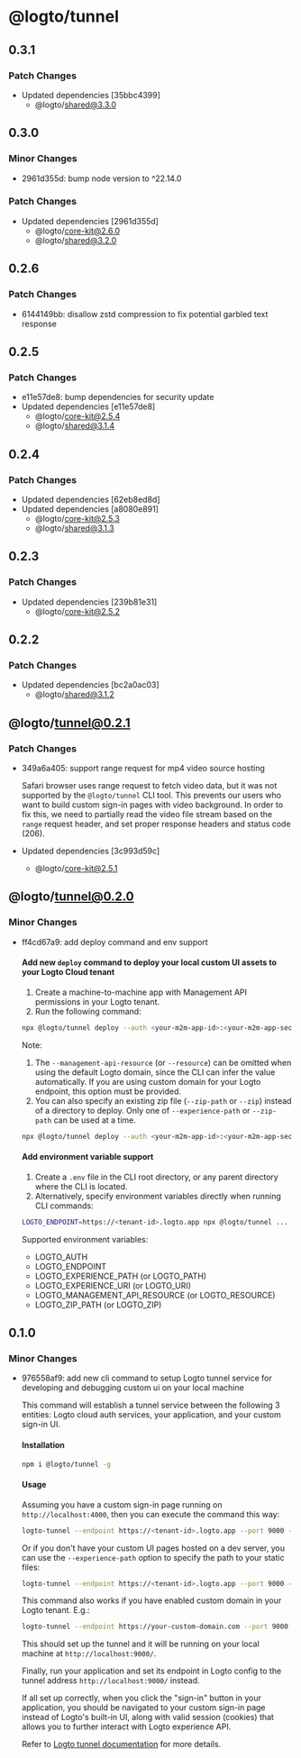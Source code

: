 # @logto/tunnel

## 0.3.1

### Patch Changes

- Updated dependencies [35bbc4399]
  - @logto/shared@3.3.0

## 0.3.0

### Minor Changes

- 2961d355d: bump node version to ^22.14.0

### Patch Changes

- Updated dependencies [2961d355d]
  - @logto/core-kit@2.6.0
  - @logto/shared@3.2.0

## 0.2.6

### Patch Changes

- 6144149bb: disallow zstd compression to fix potential garbled text response

## 0.2.5

### Patch Changes

- e11e57de8: bump dependencies for security update
- Updated dependencies [e11e57de8]
  - @logto/core-kit@2.5.4
  - @logto/shared@3.1.4

## 0.2.4

### Patch Changes

- Updated dependencies [62eb8ed8d]
- Updated dependencies [a8080e891]
  - @logto/core-kit@2.5.3
  - @logto/shared@3.1.3

## 0.2.3

### Patch Changes

- Updated dependencies [239b81e31]
  - @logto/core-kit@2.5.2

## 0.2.2

### Patch Changes

- Updated dependencies [bc2a0ac03]
  - @logto/shared@3.1.2

## @logto/tunnel@0.2.1

### Patch Changes

- 349a6a405: support range request for mp4 video source hosting

  Safari browser uses range request to fetch video data, but it was not supported by the `@logto/tunnel` CLI tool. This prevents our users who want to build custom sign-in pages with video background. In order to fix this, we need to partially read the video file stream based on the `range` request header, and set proper response headers and status code (206).

- Updated dependencies [3c993d59c]
  - @logto/core-kit@2.5.1

## @logto/tunnel@0.2.0

### Minor Changes

- ff4cd67a9: add deploy command and env support

  #### Add new `deploy` command to deploy your local custom UI assets to your Logto Cloud tenant

  1. Create a machine-to-machine app with Management API permissions in your Logto tenant.
  2. Run the following command:

  ```bash
  npx @logto/tunnel deploy --auth <your-m2m-app-id>:<your-m2m-app-secret> --endpoint https://<tenant-id>.logto.app --management-api-resource https://<tenant-id>.logto.app/api --experience-path /path/to/your/custom/ui
  ```

  Note:

  1. The `--management-api-resource` (or `--resource`) can be omitted when using the default Logto domain, since the CLI can infer the value automatically. If you are using custom domain for your Logto endpoint, this option must be provided.
  2. You can also specify an existing zip file (`--zip-path` or `--zip`) instead of a directory to deploy. Only one of `--experience-path` or `--zip-path` can be used at a time.

  ```bash
  npx @logto/tunnel deploy --auth <your-m2m-app-id>:<your-m2m-app-secret> --endpoint https://<tenant-id>.logto.app --zip-path /path/to/your/custom/ui.zip
  ```

  #### Add environment variable support

  1. Create a `.env` file in the CLI root directory, or any parent directory where the CLI is located.
  2. Alternatively, specify environment variables directly when running CLI commands:

  ```bash
  LOGTO_ENDPOINT=https://<tenant-id>.logto.app npx @logto/tunnel ...
  ```

  Supported environment variables:

  - LOGTO_AUTH
  - LOGTO_ENDPOINT
  - LOGTO_EXPERIENCE_PATH (or LOGTO_PATH)
  - LOGTO_EXPERIENCE_URI (or LOGTO_URI)
  - LOGTO_MANAGEMENT_API_RESOURCE (or LOGTO_RESOURCE)
  - LOGTO_ZIP_PATH (or LOGTO_ZIP)

## 0.1.0

### Minor Changes

- 976558af9: add new cli command to setup Logto tunnel service for developing and debugging custom ui on your local machine

  This command will establish a tunnel service between the following 3 entities: Logto cloud auth services, your application, and your custom sign-in UI.

  #### Installation

  ```bash
  npm i @logto/tunnel -g
  ```

  #### Usage

  Assuming you have a custom sign-in page running on `http://localhost:4000`, then you can execute the command this way:

  ```bash
  logto-tunnel --endpoint https://<tenant-id>.logto.app --port 9000 --experience-uri http://localhost:4000
  ```

  Or if you don't have your custom UI pages hosted on a dev server, you can use the `--experience-path` option to specify the path to your static files:

  ```bash
  logto-tunnel --endpoint https://<tenant-id>.logto.app --port 9000 --experience-path /path/to/your/custom/ui
  ```

  This command also works if you have enabled custom domain in your Logto tenant. E.g.:

  ```bash
  logto-tunnel --endpoint https://your-custom-domain.com --port 9000 --experience-path /path/to/your/custom/ui
  ```

  This should set up the tunnel and it will be running on your local machine at `http://localhost:9000/`.

  Finally, run your application and set its endpoint in Logto config to the tunnel address `http://localhost:9000/` instead.

  If all set up correctly, when you click the "sign-in" button in your application, you should be navigated to your custom sign-in page instead of Logto's built-in UI, along with valid session (cookies) that allows you to further interact with Logto experience API.

  Refer to [Logto tunnel documentation](https://docs.logto.dev/docs/references/tunnel-cli/) for more details.
